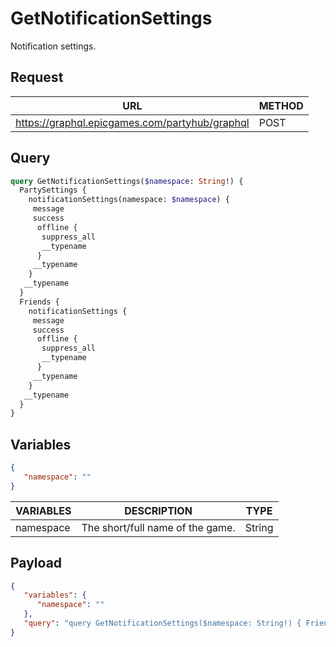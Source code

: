 # GetNotificationSettings

Notification settings.

## Request
| URL | METHOD |
| - | - |
| https://graphql.epicgames.com/partyhub/graphql | POST |

## Query
```graphql
query GetNotificationSettings($namespace: String!) {
  PartySettings {
    notificationSettings(namespace: $namespace) {
     message
     success
      offline {
       suppress_all
       __typename
      }
     __typename
    }
   __typename
  }
  Friends {
    notificationSettings {
     message
     success
      offline {
       suppress_all
       __typename
      }
     __typename
    }
   __typename
  }
}
```

## Variables
```json
{
   "namespace": ""
}
```
| VARIABLES | DESCRIPTION | TYPE |
| - | - | - |
| namespace | The short/full name of the game. | String |

## Payload
```json
{
   "variables": {
      "namespace": ""
   },
   "query": "query GetNotificationSettings($namespace: String!) { Friends { __typename notificationSettings { __typename offline { __typename suppress_all } success message } } PartySettings { __typename notificationSettings(namespace: $namespace) { __typename offline { __typename suppress_all } success message } } }"
}
```